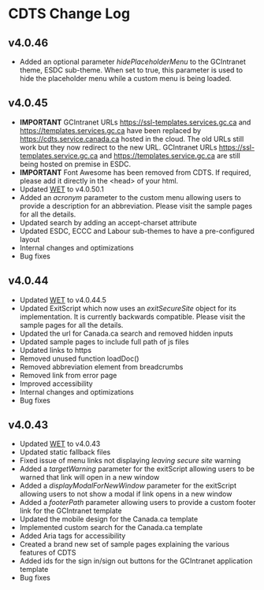 # CDTS Change Log

## v4.0.46

- Added an optional parameter *hidePlaceholderMenu* to the GCIntranet theme, ESDC sub-theme. When set to true, this parameter is used to hide the placeholder menu while a custom menu is being loaded.

## v4.0.45

- **IMPORTANT** GCIntranet URLs https://ssl-templates.services.gc.ca and https://templates.services.gc.ca have been replaced by https://cdts.service.canada.ca hosted in the cloud. The old URLs still work but they now redirect to the new URL. GCIntranet URLs https://ssl-templates.service.gc.ca and https://templates.service.gc.ca are still being hosted on premise in ESDC.
- **IMPORTANT** Font Awesome has been removed from CDTS. If required, please add it directly in the &lt;head> of your html.
- Updated [WET](https://github.com/wet-boew/wet-boew/releases/) to v4.0.50.1
- Added an *acronym* parameter to the custom menu allowing users to provide a description for an abbreviation.  Please visit the sample pages for all the details.
- Updated search by adding an accept-charset attribute
- Updated ESDC, ECCC and Labour sub-themes to have a pre-configured layout
- Internal changes and optimizations
- Bug fixes

## v4.0.44

- Updated [WET](https://github.com/wet-boew/wet-boew/releases/) to v4.0.44.5
- Updated ExitScript which now uses an *exitSecureSite* object for its implementation. It is currently backwards compatible. Please visit the sample pages for all the details.
- Updated the url for Canada.ca search and removed hidden inputs
- Updated sample pages to include full path of js files
- Updated links to https
- Removed unused function loadDoc() 
- Removed abbreviation element from breadcrumbs
- Removed link from error page
- Improved accessibility
- Internal changes and optimizations
- Bug fixes

## v4.0.43

- Updated [WET](https://github.com/wet-boew/wet-boew/releases/) to v4.0.43
- Updated static fallback files
- Fixed issue of menu links not displaying *leaving secure site* warning
- Added a *targetWarning* parameter for the exitScript allowing users to be warned that link will open in a new window
- Added a *displayModalForNewWindow* parameter for the exitScript allowing users to not show a modal if link opens in a new window
- Added a *footerPath* parameter allowing users to provide a custom footer link for the GCIntranet template
- Updated the mobile design for the Canada.ca template
- Implemented custom search for the Canada.ca template
- Added Aria tags for accessibility
- Created a brand new set of sample pages explaining the various features of CDTS
- Added ids for the sign in/sign out buttons for the GCIntranet application template
- Bug fixes